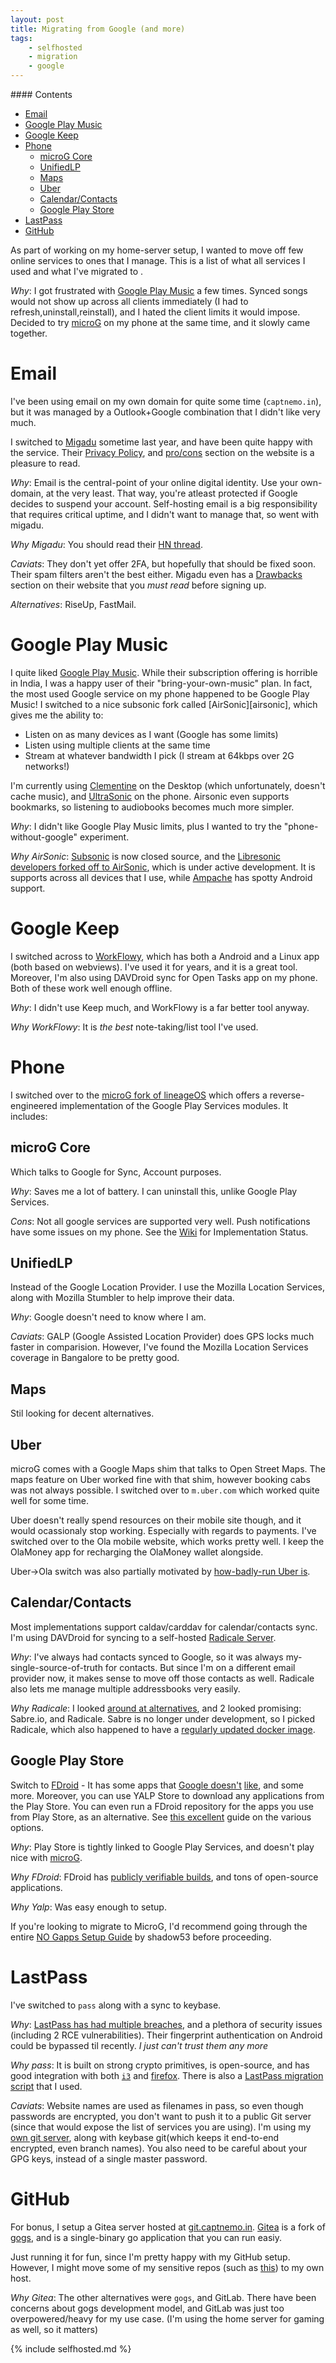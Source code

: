 ```yaml
---
layout: post
title: Migrating from Google (and more)
tags:
    - selfhosted
    - migration
    - google
---
```


<div class="toc" markdown="1">
#### Contents

- [Email](#email)
- [Google Play Music](#google-play-music)
- [Google Keep](#google-keep)
- [Phone](#phone)
  * [microG Core](#microg-core)
  * [UnifiedLP](#unifiedlp)
  * [Maps](#maps)
  * [Uber](#uber)
  * [Calendar/Contacts](#calendar-contacts)
  * [Google Play Store](#google-play-store)
- [LastPass](#lastpass)
- [GitHub](#github)
</div>

As part of working on my home-server setup, I wanted to move off few online services to ones that I manage. This is a list of what all services I used and what I've migrated to .

_Why_: I got frustrated with [Google Play Music][gpm] a few times. Synced songs would not show up across all clients immediately (I had to refresh,uninstall,reinstall), and I hated the client limits it would impose. Decided to try [microG][mg] on my phone at the same time, and it slowly came together.

# Email

I've been using email on my own domain for quite some time (`captnemo.in`), but it was managed by a Outlook+Google combination that I didn't like very much.

I switched to [Migadu][migadu] sometime last year, and have been quite happy with the service. Their [Privacy Policy](https://www.migadu.com/privacy/), and [pro/cons](https://www.migadu.com/procon/) section on the website is a pleasure to read.

_Why_: Email is the central-point of your online digital identity. Use your own-domain, at the very least. That way, you're atleast protected if Google decides to suspend your account. Self-hosting email is a big responsibility that requires critical uptime, and I didn't want to manage that, so went with migadu.

_Why Migadu_: You should read their [HN thread](https://news.ycombinator.com/item?id=13048334).

_Caviats_: They don't yet offer 2FA, but hopefully that should be fixed soon. Their spam filters aren't the best either. Migadu even has a [Drawbacks](https://www.migadu.com/procon/#the-drawbacks-list) section on their website that you _must read_ before signing up.

_Alternatives_: RiseUp, FastMail.

# Google Play Music

I quite liked [Google Play Music][gpm]. While their subscription offering is horrible in India, I was a happy user of their "bring-your-own-music" plan. In fact, the most used Google service on my phone happened to be Google Play Music! I switched to a nice subsonic fork called [AirSonic][airsonic], which gives me the ability to:

- Listen on as many devices as I want (Google has some limits)
- Listen using multiple clients at the same time
- Stream at whatever bandwidth I pick (I stream at 64kbps over 2G networks!)

I'm currently using [Clementine](https://www.clementine-player.org/) on the Desktop (which unfortunately, doesn't cache music), and [UltraSonic](https://github.com/ultrasonic/ultrasonic/) on the phone. Airsonic even supports bookmarks, so listening to audiobooks becomes much more simpler.

_Why_: I didn't like Google Play Music limits, plus I wanted to try the "phone-without-google" experiment.

_Why AirSonic_: [Subsonic](https://github.com/sindremehus/subsonic) is now closed source, and the [Libresonic developers forked off to AirSonic](https://www.reddit.com/r/selfhosted/comments/6saiac/airsonic_is_out/dlbea94/), which is under active development. It is supports across all devices that I use, while [Ampache][ampache] has spotty Android support.

# Google Keep

I switched across to [WorkFlowy](https://workflowy.com), which has both a Android and a Linux app (both based on webviews). I've used it for years, and it is a great tool. Moreover, I'm also using DAVDroid sync for Open Tasks app on my phone. Both of these work well enough offline.

_Why_: I didn't use Keep much, and WorkFlowy is a far better tool anyway.

_Why WorkFlowy_: It is _the best_ note-taking/list tool I've used.

# Phone

I switched over to the [microG fork of lineageOS](https://lineage.microg.org/) which offers a reverse-engineered implementation of the Google Play Services modules. It includes:

## microG Core

Which talks to Google for Sync, Account purposes.

_Why_: Saves me a lot of battery. I can uninstall this, unlike Google Play Services.

_Cons_: Not all google services are supported very well. Push notifications have some issues on my phone. See the [Wiki](https://github.com/microg/android_packages_apps_GmsCore/wiki/Implementation-Status) for Implementation Status.

## UnifiedLP

Instead of the Google Location Provider. I use the Mozilla Location Services, along with Mozilla Stumbler to help improve their data.

_Why_: Google doesn't need to know where I am.

_Caviats_: GALP (Google Assisted Location Provider) does GPS locks much faster in comparision. However, I've found the Mozilla Location Services coverage in Bangalore to be pretty good.

## Maps

Stil looking for decent alternatives.

## Uber

microG comes with a Google Maps shim that talks to Open Street Maps. The maps feature on Uber worked fine with that shim, however booking cabs was not always possible. I switched over to `m.uber.com` which worked quite well for some time.

Uber doesn't really spend resources on their mobile site though, and it would ocassionaly stop working. Especially with regards to payments. I've switched over to the Ola mobile website, which works pretty well. I keep the OlaMoney app for recharging the OlaMoney wallet alongside.

Uber->Ola switch was also partially motivated by [how-badly-run Uber is](https://www.theguardian.com/technology/2017/jun/18/uber-travis-kalanick-scandal-pr-disaster-timeline).

## Calendar/Contacts

Most implementations support caldav/carddav for calendar/contacts sync. I'm using DAVDroid for syncing to a self-hosted [Radicale Server][radicale].

_Why_: I've always had contacts synced to Google, so it was always my-single-source-of-truth for contacts. But since I'm on a different email provider now, it makes sense to move off those contacts as well. Radicale also lets me manage multiple addressbooks very easily.

_Why Radicale_: I looked [around at alternatives](https://github.com/Kickball/awesome-selfhosted#calendaring-and-contacts-management), and 2 looked promising: Sabre.io, and Radicale. Sabre is no longer under development, so I picked Radicale, which also happened to have a [regularly updated docker image](https://hub.docker.com/r/tomsquest/docker-radicale/).

## Google Play Store

Switch to [FDroid](https://f-droid.org/) - It has some apps that [Google doesn't](https://adaway.org/) [like](https://newpipe.schabi.org/), and some more. Moreover, you can use YALP Store to download any applications from the Play Store. You can even run a FDroid repository for the apps you use from Play Store, as an alternative. See [this excellent](https://shadow53.com/android/no-gapps/faq/can-i-use-the-official-play-store-with-microg/) guide on the various options.

_Why_: Play Store is tightly linked to Google Play Services, and doesn't play nice with [microG][mg].

_Why FDroid_: FDroid has [publicly verifiable builds](https://f-droid.org/wiki/page/Deterministic,_Reproducible_Builds), and tons of open-source applications.

_Why Yalp_: Was easy enough to setup.

If you're looking to migrate to MicroG, I'd recommend going through the entire [NO Gapps Setup Guide](https://shadow53.com/android/no-gapps/setup-guide/microg/) by shadow53 before proceeding.

# LastPass

I've switched to `pass` along with a sync to keybase.

_Why_: [LastPass has had multiple breaches](https://en.wikipedia.org/wiki/LastPass#Security_issues), and a plethora of security issues (including 2 RCE vulnerabilities). Their fingerprint authentication on Android could be bypassed til recently. _I just can't trust them any more_

_Why pass_: It is built on strong crypto primitives, is open-source, and has good integration with both [`i3`](https://github.com/cdown/passmenu) and [firefox](https://github.com/browserpass/browserpass-extension). There is also a [LastPass migration script](https://git.zx2c4.com/password-store/tree/contrib/importers/lastpass2pass.rb) that I used.

_Caviats_: Website names are used as filenames in pass, so even though passwords are encrypted, you don't want to push it to a public Git server (since that would expose the list of services you are using). I'm using my [own git server][git], along with keybase git(which keeps it end-to-end encrypted, even branch names). You also need to be careful about your GPG keys, instead of a single master password.

# GitHub

For bonus, I setup a Gitea server hosted at [git.captnemo.in][git]. [Gitea][gitea] is a fork of [gogs][gogs], and is a single-binary go application that you can run easiy.

Just running it for fun, since I'm pretty happy with my GitHub setup. However, I might move some of my sensitive repos (such as [this][dirlink]) to my own host.

_Why Gitea_: The other alternatives were `gogs`, and GitLab. There have been concerns about gogs development model, and GitLab was just too overpowered/heavy for my use case. (I'm using the home server for gaming as well, so it matters)

{% include selfhosted.md %}

[gpm]: https://music.google.com "Google Play Music"
[mg]: https://microg.org/ "MicroG is a free-as-in-freedom re-implementation of Google’s proprietary Android user space apps and libraries."
[migadu]: http://www.migadu.com/ "Migadu is email hosting built and operated by humans"
[radicale]: https://radicale.org "A Free and Open-Source CalDAV and CardDAV Server, runs on Python"
[git]: https://git.captnemo.in "Hosted by gitea, uptime not guaranteed"
[gitea]: https://gitea.io/en-US/
[gogs]: https://gogs.io/
[dirlink]: https://github.com/captn3m0/dir-600l "Reverse engineered firmware for my D-Link 600L router"
[nebula]: https://git.captnemo.in/nemo/nebula "If this is down, wait"
[ampache]: http://ampache.org/